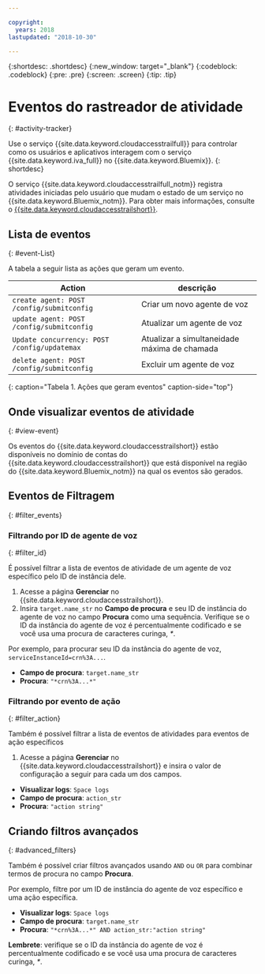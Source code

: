 ```yaml
---

copyright:
  years: 2018
lastupdated: "2018-10-30"

---
```


{:shortdesc: .shortdesc}
{:new_window: target="_blank"}
{:codeblock: .codeblock}
{:pre: .pre}
{:screen: .screen}
{:tip: .tip}


# Eventos do rastreador de atividade
{: #activity-tracker}

Use o serviço {{site.data.keyword.cloudaccesstrailfull}} para controlar como os usuários e aplicativos interagem com o serviço {{site.data.keyword.iva_full}} no {{site.data.keyword.Bluemix}}. {: shortdesc}

O serviço {{site.data.keyword.cloudaccesstrailfull_notm}} registra atividades iniciadas pelo usuário que mudam o estado de um serviço no {{site.data.keyword.Bluemix_notm}}. Para obter mais informações, consulte o [{{site.data.keyword.cloudaccesstrailshort}}](../cloud-activity-tracker/index.html#getting-started-with-cla).

## Lista de eventos
{: #event-List}

A tabela a seguir lista as ações que geram um evento.

|Action| descrição |
| --- | ---- |
| `create agent: POST /config/submitconfig` | Criar um novo agente de voz |
| `update agent: POST /config/submitconfig` | Atualizar um agente de voz |
| `Update concurrency: POST /config/updatemax` | Atualizar a simultaneidade máxima de chamada |
| `delete agent: POST /config/submitconfig` | Excluir um agente de voz |
{: caption="Tabela 1. Ações que geram eventos" caption-side="top"}

## Onde visualizar eventos de atividade
{: #view-event}

Os eventos do {{site.data.keyword.cloudaccesstrailshort}} estão disponíveis no domínio de contas do {{site.data.keyword.cloudaccesstrailshort}} que está disponível na região do {{site.data.keyword.Bluemix_notm}} na qual os eventos são gerados.

## Eventos de Filtragem
{: #filter_events}

### Filtrando por ID de agente de voz
{: #filter_id}

É possível filtrar a lista de eventos de atividade de um agente de voz específico pelo ID de instância dele.

1. Acesse a página **Gerenciar** no {{site.data.keyword.cloudaccesstrailshort}}.
2. Insira `target.name_str` no **Campo de procura** e seu ID de instância do agente de voz no campo **Procura** como uma sequência. Verifique se o ID da instância do agente de voz é percentualmente codificado e se você usa uma procura de caracteres curinga, _*_.

Por exemplo, para procurar seu ID da instância do agente de voz, `serviceInstanceId=crn%3A...`.

  * **Campo de procura**: `target.name_str`
  * **Procura**: `"*crn%3A...*"`

### Filtrando por evento de ação
{: #filter_action}

Também é possível filtrar a lista de eventos de atividades para eventos de ação específicos

1. Acesse a página **Gerenciar** no {{site.data.keyword.cloudaccesstrailshort}} e insira o valor de configuração a seguir para cada um dos campos.

  * **Visualizar logs**: `Space logs`
  * **Campo de procura**: `action_str`
  * **Procura**: `"action string"`

## Criando filtros avançados
{: #advanced_filters}

Também é possível criar filtros avançados usando `AND` ou `OR` para combinar termos de procura no campo **Procura**.

Por exemplo, filtre por um ID de instância do agente de voz específico e uma ação específica.

* **Visualizar logs**: `Space logs`
* **Campo de procura**: `target.name_str`
* **Procura**: `"*crn%3A...*" AND action_str:"action string"`

**Lembrete**: verifique se o ID da instância do agente de voz é percentualmente codificado e se você usa uma procura de caracteres curinga, _*_.

